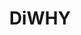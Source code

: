 ---
title: DiWHY
crosslinks:
- DIY
- ATBGE
- DiWHYNOT
- thereifixedit
- AskReddit
- Shitty_House_Mods
- vandwellers
- delusionalcraigslist
- lifehacks
- Battlecars
- delusionalartists
- WTF
- gatekeeping
- Frugal_Jerk
- livven
- HailCorporate
- PurpleCoco
- somethingimade
- noisygifs
- copypasta
---